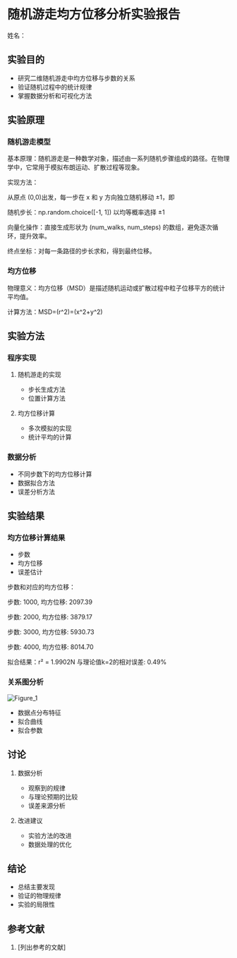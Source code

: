 # 随机游走均方位移分析实验报告

姓名：

## 实验目的
- 研究二维随机游走中均方位移与步数的关系
- 验证随机过程中的统计规律
- 掌握数据分析和可视化方法

## 实验原理
### 随机游走模型
基本原理：随机游走是一种数学对象，描述由一系列随机步骤组成的路径。在物理学中，它常用于模拟布朗运动、扩散过程等现象。

实现方法：

从原点 (0,0)出发，每一步在 x 和 y 方向独立随机移动 ±1，即

随机步长：np.random.choice([-1, 1]) 以均等概率选择 ±1

向量化操作：直接生成形状为 (num_walks, num_steps) 的数组，避免逐次循环，提升效率。

终点坐标：对每一条路径的步长求和，得到最终位移。
### 均方位移
物理意义：均方位移（MSD）是描述随机运动或扩散过程中粒子位移平方的统计平均值。

计算方法：MSD=(r^2)=(x^2+y^2)
## 实验方法
### 程序实现
1. 随机游走的实现
   - 步长生成方法
   - 位置计算方法
   
2. 均方位移计算
   - 多次模拟的实现
   - 统计平均的计算

### 数据分析
- 不同步数下的均方位移计算
- 数据拟合方法
- 误差分析方法

## 实验结果
### 均方位移计算结果

- 步数
- 均方位移
- 误差估计

步数和对应的均方位移：

步数:  1000, 均方位移: 2097.39

步数:  2000, 均方位移: 3879.17

步数:  3000, 均方位移: 5930.73

步数:  4000, 均方位移: 8014.70

拟合结果：r² = 1.9902N
与理论值k=2的相对误差: 0.49%
### 关系图分析
![Figure_1](https://github.com/user-attachments/assets/95f7adca-c99d-4315-adb6-420980aad973)
- 数据点分布特征
- 拟合曲线
- 拟合参数

## 讨论
1. 数据分析
   - 观察到的规律
   - 与理论预期的比较
   - 误差来源分析

2. 改进建议
   - 实验方法的改进
   - 数据处理的优化

## 结论
- 总结主要发现
- 验证的物理规律
- 实验的局限性

## 参考文献
1. [列出参考的文献]
